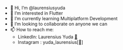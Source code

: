 - 👋 Hi, I’m @laurensiusyuda
- 👀 I’m interested in Flutter  
- 🌱 I’m currently learning Multiplatform Development 
- 💞️ I’m looking to collaborate on anyone we can
- 📫 How to reach me: 
  - LinkedIn: Laurensius Yuda [🔗]([https://www.linkedin.com/in/laurensiusyuda](https://www.linkedin.com/in/laurensius-yuda/))
  - Instagram : yuda_laurensius[🔗]
